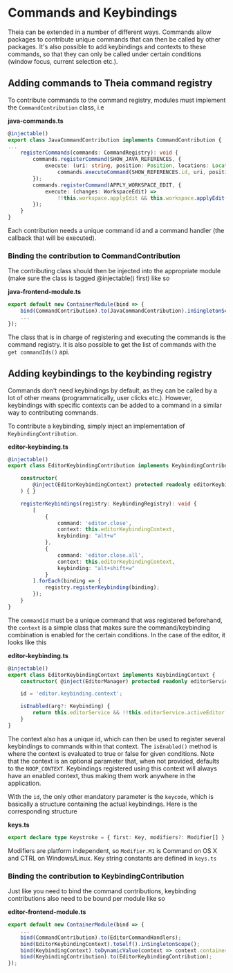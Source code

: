 # Commands and Keybindings

Theia can be extended in a number of different ways. Commands allow packages to contribute unique commands that can then be called by other packages. It's also possible to add keybindings and contexts to these commands, so that they can only be called under certain conditions (window focus, current selection etc.).

## Adding commands to Theia command registry

To contribute commands to the command registry, modules must implement the `CommandContribution` class, i.e 

**java-commands.ts**
```typescript
@injectable()
export class JavaCommandContribution implements CommandContribution {
...
    registerCommands(commands: CommandRegistry): void {
        commands.registerCommand(SHOW_JAVA_REFERENCES, {
            execute: (uri: string, position: Position, locations: Location[]) =>
                commands.executeCommand(SHOW_REFERENCES.id, uri, position, locations)
        });
        commands.registerCommand(APPLY_WORKSPACE_EDIT, {
            execute: (changes: WorkspaceEdit) =>
                !!this.workspace.applyEdit && this.workspace.applyEdit(changes)
        });
    }
}
```

Each contribution needs a unique command id and a command handler (the callback that will be executed).

### Binding the contribution to CommandContribution

The contributing class should then be injected into the appropriate module (make sure the class is tagged @injectable() first) like so

**java-frontend-module.ts**
```typescript
export default new ContainerModule(bind => {
    bind(CommandContribution).to(JavaCommandContribution).inSingletonScope();
    ...
});
```


The class that is in charge of registering and executing the commands is the command registry. It is also possible to get the list of commands with the `get commandIds()` api.

## Adding keybindings to the keybinding registry

Commands don't need keybindings by default, as they can be called by a lot of other means (programmatically, user clicks etc.). However, keybindings with specific contexts can be added to a command in a similar way to contributing commands.

To contribute a keybinding, simply inject an implementation of `KeybindingContribution`.

**editor-keybinding.ts**
```typescript
@injectable()
export class EditorKeybindingContribution implements KeybindingContribution {

    constructor(
        @inject(EditorKeybindingContext) protected readonly editorKeybindingContext: EditorKeybindingContext
    ) { }

    registerKeybindings(registry: KeybindingRegistry): void {
        [
            {
                command: 'editor.close',
                context: this.editorKeybindingContext,
                keybinding: "alt+w"
            },
            {
                command: 'editor.close.all',
                context: this.editorKeybindingContext,
                keybinding: "alt+shift+w"
            }
        ].forEach(binding => {
            registry.registerKeybinding(binding);
        });
    }
}
```

The `commandId` must be a unique command that was registered beforehand, the `context` is a simple class that makes sure the command/keybinding combination is enabled for the certain conditions. In the case of the editor, it looks like this

**editor-keybinding.ts**
```typescript
@injectable()
export class EditorKeybindingContext implements KeybindingContext {
    constructor( @inject(EditorManager) protected readonly editorService: EditorManager) { }

    id = 'editor.keybinding.context';

    isEnabled(arg?: Keybinding) {
        return this.editorService && !!this.editorService.activeEditor;
    }
}
```

The context also has a unique id, which can then be used to register several keybindings to commands within that context. The `isEnabled()` method is where the context is evaluated to true or false for given conditions. Note that the context is an optional parameter that, when not provided, defaults to the `NOOP_CONTEXT`. Keybindings registered using this context will always have an enabled context, thus making them work anywhere in the application.

With the `id`, the only other mandatory parameter is the `keycode`, which is basically a structure containing the actual keybindings. Here is the corresponding structure

**keys.ts**
```typescript
export declare type Keystroke = { first: Key, modifiers?: Modifier[] };
```
Modifiers are platform independent, so `Modifier.M1` is Command on OS X and CTRL on Windows/Linux. Key string constants are defined in `keys.ts`

### Binding the contribution to KeybindingContribution

Just like you need to bind the command contributions, keybinding contributions also need to be bound per module like so

**editor-frontend-module.ts**
```typescript
export default new ContainerModule(bind => {
    ...
    bind(CommandContribution).to(EditorCommandHandlers);
    bind(EditorKeybindingContext).toSelf().inSingletonScope();
    bind(KeybindingContext).toDynamicValue(context => context.container.get(EditorKeybindingContext));
    bind(KeybindingContribution).to(EditorKeybindingContribution);
});

```
